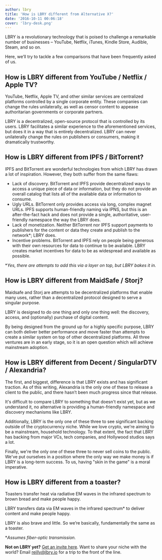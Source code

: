 ```yaml
---
author: lbry
title: 'How is LBRY different from Alternative X?'
date: '2016-10-11 00:06:18'
cover: 'lbry-desk.png'
---
```

LBRY is a revolutionary technology that is poised to challenge a remarkable number of businesses – YouTube, Netflix, iTunes, Kindle Store, Audible, Steam, and so on.

Here, we’ll try to tackle a few comparisons that have been frequently asked of us.

## How is LBRY different from YouTube / Netflix / Apple TV?

YouTube, Netflix, Apple TV, and other similar services are centralized platforms controlled by a single corporate entity. These companies can change the rules unilaterally, as well as censor content to appease authoritarian governments or corporate partners.

LBRY is a decentralized, open-source protocol that is controlled by its users. LBRY facilitates a similar experience to the aforementioned services, but does it in a way that is entirely decentralized. LBRY can never unilaterally change the rules on publishers or consumers, making it dramatically trustworthy.

## How is LBRY different from IPFS / BitTorrent?

IPFS and BitTorrent are wonderful technologies from which LBRY has drawn a lot of inspiration. However, they both suffer from the same flaws:

- Lack of discovery. BitTorrent and IPFS provide decentralized ways to access a unique piece of data or information, but they do not provide an overall catalog that lists all of the available data or information to consume.
- Ugly URLs. BitTorrent only provides access via long, complex magnet URLs. IPFS supports human-friendly naming via IPNS, but this is an after-the-fact hack and does not provide a single, authoritative, user-friendly namespace the way the LBRY does.
- Lack of monetization. Neither BitTorrent nor IPFS support payments to publishers for the content or data they create and publish to the network*; LBRY does.
- Incentive problems. BitTorrent and IPFS rely on people being generous with their own resources for data to continue to be available. LBRY creates market incentives for data to be as widespread and available as possible.

**Yes, there are attempts to add this via a layer on top, but LBRY bakes it in.*

## How is LBRY different from MaidSafe / Storj?

Maidsafe and Storj are attempts to be decentralized platforms that enable many uses, rather than a decentralized protocol designed to serve a singular purpose.

LBRY is designed to do one thing and only one thing well: the discovery, access, and (optionally) purchase of digital content.

By being designed from the ground up for a highly specific purpose, LBRY can both deliver better performance and move faster than attempts to create a similar system on top of other decentralized platforms. All three ventures are in an early stage, so it is an open question which will achieve mainstream adoption.

## How is LBRY different from Decent / SingularDTV / Alexandria?

The first, and biggest, difference is that LBRY exists and has significant traction. As of this writing, Alexandria is the only one of these to release a client to the public, and there hasn’t been much progress since that release.

It's difficult to compare LBRY to something that doesn't exist yet, but as we understand it, no alternative is providing a human-friendly namespace and discovery mechanisms like LBRY.

Additionally, LBRY is the only one of these three to see significant backing outside of the cryptocurrency niche. While we love crypto, we're aiming to be a mainstream, household technology. To that extent, the fact that LBRY has backing from major VCs, tech companies, and Hollywood studios says a lot.

Finally, we're the only one of these three to never sell coins to the public. We've put ourselves in a position where the only way we make money is if LBRY is a long-term success. To us, having "skin in the game" is a moral imperative.

## How is LBRY different from a toaster?

Toasters transfer heat via radiative EM waves in the infrared spectrum to brown bread and make people happy.

LBRY transfers data via EM waves in the infrared spectrum* to deliver content and make people happy.

LBRY is also brave and little. So we’re basically, fundamentally the same as a toaster.

**Assumes fiber-optic transmission.*

**Not on LBRY yet?** [Get an invite here](https://lbry.io/get). Want to share your niche with the world? Email reilly@lbry.io for a trip to the front of the line.
